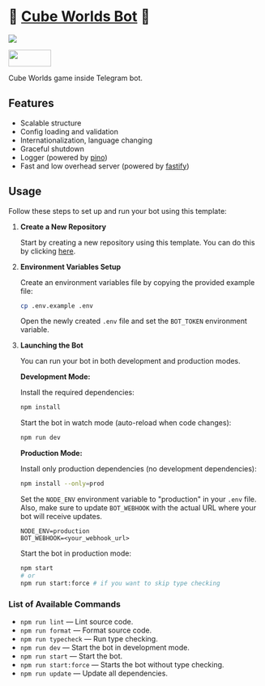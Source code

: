 # 💎 [Cube Worlds Bot](https://t.me/cube_worlds_bot) 💎

<img src="https://github.com/chiliec/free_nft_bot/actions/workflows/main.yml/badge.svg?branch=main" />

<a target="_blank" href="https://dorahacks.io/buidl/10796"><img src="https://cdn.dorahacks.io/images/buidl-embed/light-simple.png" height="33" width="84" /></a>

Cube Worlds game inside Telegram bot.

## Features

- Scalable structure
- Config loading and validation
- Internationalization, language changing
- Graceful shutdown
- Logger (powered by [pino](https://github.com/pinojs/pino))
- Fast and low overhead server (powered by [fastify](https://github.com/fastify/fastify))

## Usage

Follow these steps to set up and run your bot using this template:

1. **Create a New Repository**

   Start by creating a new repository using this template. You can do this by clicking [here](https://github.com/bot-base/telegram-bot-template/generate).

2. **Environment Variables Setup**

   Create an environment variables file by copying the provided example file:

   ```bash
   cp .env.example .env
   ```

   Open the newly created `.env` file and set the `BOT_TOKEN` environment variable.

3. **Launching the Bot**

   You can run your bot in both development and production modes.

   **Development Mode:**

   Install the required dependencies:

   ```bash
   npm install
   ```

   Start the bot in watch mode (auto-reload when code changes):

   ```bash
   npm run dev
   ```

   **Production Mode:**

   Install only production dependencies (no development dependencies):

   ```bash
   npm install --only=prod
   ```

   Set the `NODE_ENV` environment variable to "production" in your `.env` file. Also, make sure to update `BOT_WEBHOOK` with the actual URL where your bot will receive updates.

   ```dotenv
   NODE_ENV=production
   BOT_WEBHOOK=<your_webhook_url>
   ```

   Start the bot in production mode:

   ```bash
   npm start
   # or
   npm run start:force # if you want to skip type checking
   ```

### List of Available Commands

- `npm run lint` — Lint source code.
- `npm run format` — Format source code.
- `npm run typecheck` — Run type checking.
- `npm run dev` — Start the bot in development mode.
- `npm run start` — Start the bot.
- `npm run start:force` — Starts the bot without type checking.
- `npm run update` — Update all dependencies.
